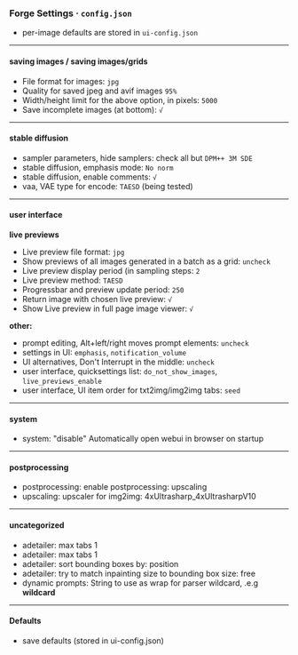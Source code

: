 
<!-- vim: set foldmethod=marker fmr=###,--- :-->

### Forge Settings · `config.json`

- per-image defaults are stored in `ui-config.json`

----
#### saving images / saving images/grids

- File format for images: `jpg`
- Quality for saved jpeg and avif images `95%`
- Width/height limit for the above option, in pixels: `5000`
- Save incomplete images (at bottom): `√`

----
#### stable diffusion

- sampler parameters, hide samplers: check all but `DPM++ 3M SDE`
- stable diffusion, emphasis mode: `No norm` 
- stable diffusion, enable comments: `√`
- vaa, VAE type for encode: `TAESD` (being tested)

----
#### user interface

**live previews**
- Live preview file format: `jpg`
- Show previews of all images generated in a batch as a grid: `uncheck`
- Live preview display period (in sampling steps: `2`
- Live preview method: `TAESD`
- Progressbar and preview update period: `250`
- Return image with chosen live preview: `√`
- Show Live preview in full page image viewer: `√`

**other:**
- prompt editing, Alt+left/right moves prompt elements: `uncheck`
- settings in UI: `emphasis`, `notification_volume`
- UI alternatives, Don't Interrupt in the middle: `uncheck`
- user interface, quicksettings list: `do_not_show_images`, `live_previews_enable`
- user interface, UI item order for txt2img/img2img tabs: `seed`

----
#### system

- system: "disable" Automatically open webui in browser on startup

----
#### postprocessing

- postprocessing: enable postprocessing: upscaling
- upscaling: upscaler for img2img: 4xUltrasharp_4xUltrasharpV10

----
#### uncategorized

- adetailer: max tabs 1
- adetailer: max tabs 1
- adetailer: sort bounding boxes by: position
- adetailer: try to match inpainting size to bounding box size: free
- dynamic prompts: String to use as wrap for parser wildcard, .e.g __wildcard__

----
#### Defaults

- save defaults (stored in ui-config.json)





